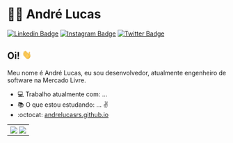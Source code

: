 # :man_technologist: André Lucas

[![Linkedin Badge](https://img.shields.io/badge/-LinkedIn-blue?style=flat-square&logo=Linkedin&logoColor=white&link=https://www.linkedin.com/in/andrelucasrs/)](https://www.linkedin.com/in/andrelucasrs/)
[![Instagram Badge](https://img.shields.io/badge/-Instagram-bc2a8d?style=flat-square&labelColor=bc2a8d&logo=Instagram&logoColor=white&link=https://www.instagram.com/andre.lucasrs/)](https://www.instagram.com/andre.lucasrs/)
[![Twitter Badge](https://img.shields.io/badge/-Twitter-1ca0f1?style=flat-square&labelColor=1ca0f1&logo=twitter&logoColor=white&link=https://twitter.com/AndreLucasrss)](https://twitter.com/AndreLucasrss)

## Oi! <img src="https://github.com/AndreLucasrs/AndreLucasrs/blob/master/assets/hi.gif" width="22px">

Meu nome é André Lucas, eu sou desenvolvedor, atualmente engenheiro de software na Mercado Livre.

- :computer: Trabalho atualmente com: ...
- :books: O que estou estudando:  ... :v:
- :octocat: [andrelucasrs.github.io](https://andrelucasrs.github.io/)

<table>
  <tr>
    <td>
        <img width="350px" align="center" src="https://github-readme-stats.vercel.app/api/top-langs/?username=andrelucasrs&layout=compact&theme=onedark" />
        <img width="430px" align="center" src="https://github-readme-stats.vercel.app/api?username=andrelucasrs&theme=onedark&show_icons=true" />
    </td>
  </tr>
</table>
